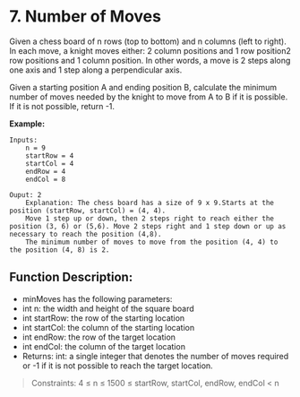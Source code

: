 # 7. Number of Moves

Given a chess board of n rows (top to bottom) and n columns (left to right).
In each move, a knight moves either: 2 column positions and 1 row position2 row positions and 1 column position. In other words, a move is 2 steps along one axis and 1 step along a perpendicular axis.

Given a starting position A and ending position B, calculate the minimum number of moves needed by the knight to move from A to B if it is possible. If it is not possible, return -1.

**Example:** 

    Inputs:
        n = 9
        startRow = 4
        startCol = 4
        endRow = 4
        endCol = 8

    Ouput: 2
        Explanation: The chess board has a size of 9 x 9.Starts at the position (startRow, startCol) = (4, 4).
        Move 1 step up or down, then 2 steps right to reach either the position (3, 6) or (5,6). Move 2 steps right and 1 step down or up as necessary to reach the position (4,8).
        The minimum number of moves to move from the position (4, 4) to the position (4, 8) is 2.

## Function Description:
    
- minMoves has the following parameters:
- int n: the width and height of the square board
- int startRow: the row of the starting location
- int startCol: the column of the starting location
- int endRow: the row of the target location
- int endCol: the column of the target location
- Returns: int: a single integer that denotes the number of moves required or -1 if it is not possible to reach the target location.
        
>Constraints: 4 ≤ n ≤ 1500 ≤ startRow, startCol, endRow, endCol < n